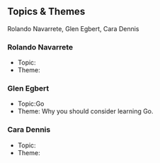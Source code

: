 ## Topics & Themes

Rolando Navarrete, Glen Egbert, Cara Dennis

### Rolando Navarrete

* Topic:
* Theme:

### Glen Egbert

* Topic:Go 
* Theme: Why you should consider learning Go.

### Cara Dennis

* Topic:
* Theme:
